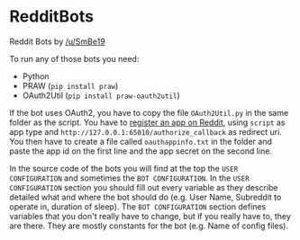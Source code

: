 # RedditBots
Reddit Bots by [/u/SmBe19](http://www.reddit.com/u/SmBe19)

To run any of those bots you need:
 - Python
 - PRAW (`pip install praw`)
 - OAuth2Util (`pip install praw-oauth2util`)
 
If the bot uses OAuth2, you have to copy the file `OAuth2Util.py` in the same folder as the script. You have to [register an app on Reddit](https://www.reddit.com/prefs/apps/), using `script` as app type and `http://127.0.0.1:65010/authorize_callback` as redirect uri. You then have to create a file called `oauthappinfo.txt` in the folder and paste the app id on the first line and the app secret on the second line.
 
In the source code of the bots you will find at the top the `USER CONFIGURATION` and sometimes the `BOT CONFIGURATION`. In the `USER CONFIGURATION` section you should fill out every variable as they describe detailed what and where the bot should do (e.g. User Name, Subreddit to operate in, duration of sleep). The `BOT CONFIGURATION` section defines variables that you don't really have to change, but if you really have to, they are there. They are mostly constants for the bot (e.g. Name of config files).